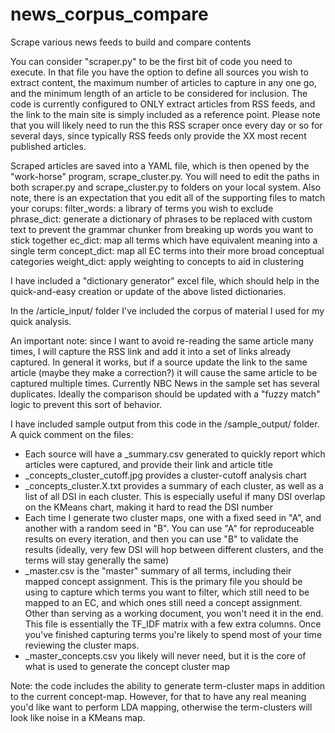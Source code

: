 # news_corpus_compare
Scrape various news feeds to build and compare contents

You can consider "scraper.py" to be the first bit of code you need to execute. In that file you have the option to define all sources you wish to extract content, the maximum number of articles to capture in any one go, and the minimum length of an article to be considered for inclusion. The code is currently configured to ONLY extract articles from RSS feeds, and the link to the main site is simply included as a reference point. Please note that you will likely need to run the this RSS scraper once every day or so for several days, since typically RSS feeds only provide the XX most recent published articles.

Scraped articles are saved into a YAML file, which is then opened by the "work-horse" program, scrape_cluster.py. You will need to edit the paths in both scraper.py and scrape_cluster.py to folders on your local system. Also note, there is an expectation that you edit all of the supporting files to match your corups:
filter_words: a library of terms you wish to exclude
phrase_dict: generate a dictionary of phrases to be replaced with custom text to prevent the grammar chunker from breaking up words you want to stick together
ec_dict: map all terms which have equivalent meaning into a single term
concept_dict: map all EC terms into their more broad conceptual categories
weight_dict: apply weighting to concepts to aid in clustering

I have included a "dictionary generator" excel file, which should help in the quick-and-easy creation or update of the above listed dictionaries.

In the /article_input/ folder I've included the corpus of material I used for my quick analysis.

An important note: since I want to avoid re-reading the same article many times, I will capture the RSS link and add it into a set of links already captured. In general it works, but if a source update the link to the same article (maybe they make a correction?) it will cause the same article to be captured multiple times. Currently NBC News in the sample set has several duplicates. Ideally the comparison should be updated with a "fuzzy match" logic to prevent this sort of behavior.

I have included sample output from this code in the /sample_output/ folder. A quick comment on the files:
- Each source will have a <source>_summary.csv generated to quickly report which articles were captured, and provide their link and article title
- <source>_concepts_cluster_cutoff.jpg provides a cluster-cutoff analysis chart
- <source>_concepts_cluster.X.txt provides a summary of each cluster, as well as a list of all DSI in each cluster. This is especially useful if many DSI overlap on the KMeans chart, making it hard to read the DSI number
- Each time I generate two cluster maps, one with a fixed seed in "A", and another with a random seed in "B". You can use "A" for reproduceable results on every iteration, and then you can use "B" to validate the results (ideally, very few DSI will hop between different clusters, and the terms will stay generally the same)
- <source>_master.csv is the "master" summary of all terms, including their mapped concept assignment. This is the primary file you should be using to capture which terms you want to filter, which still need to be mapped to an EC, and which ones still need a concept assignment. Other than serving as a working document, you won't need it in the end. This file is essentially the TF_IDF matrix with a few extra columns. Once you've finished capturing terms you're likely to spend most of your time reviewing the cluster maps.
- <source>_master_concepts.csv you likely will never need, but it is the core of what is used to generate the concept cluster map

Note: the code includes the ability to generate term-cluster maps in addition to the current concept-map. However, for that to have any real meaning you'd like want to perform LDA mapping, otherwise the term-clusters will look like noise in a KMeans map.

